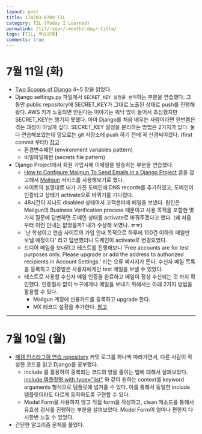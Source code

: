 ```yaml
---
layout: post
title: 170703-0709_TIL
category: TIL (Today I Learned)
permalink: /til/:year/:month/:day/:title/
tags: [TIL, 학습과정]
comments: true
---
```

# 7월 11일 (화)
-  [Two Scoops of Django](https://www.twoscoopspress.com/products/two-scoops-of-django-1-11) 4~5 장을 읽었다.
- Django settings.py 파일에서 `SECRET_KEY 설정을 분리`하는 부분을 연습했다. 그동안 public repository에 SECRET_KEY가 그대로 노출된 상태로 push를 진행해왔다. AWS 키가 노출되면 안된다는 이야기는 워낙 많이 들어서 조심했지만 SECRET_KEY는 챙기지 못했다. 아마 Django를 처음 배우는 사람이라면 한번쯤은 겪는 과정이 아닐까 싶다. SECRET_KEY 설정을 분리하는 방법은 2가지가 있다. 둘 다 연습해보았는데 앞으로는 git 저장소에 push 하기 전에 꼭 신경써야겠다. (first commit 부터!)  [참고](https://mingrammer.com/ways-to-manage-the-configuration-in-python)
  - 환경변수패턴 (environment variables pattern)
  - 비밀파일패턴 (secrets file pattern)
- Django Project에서 회원 가입시에 이메일을 발송하는 부분을 연습했다.
  - [How to Configure Mailgun To Send Emails in a Django Project](https://simpleisbetterthancomplex.com/tutorial/2017/05/27/how-to-configure-mailgun-to-send-emails-in-a-django-app.html) 글을 참고해서 [Mailgun](https://www.mailgun.com/) 서비스를 사용해보기로 했다.
  - 사이트의 설명대로 내가 가진 도메인에 DNS records를 추가하였고, 도메인이 인증되고 상태가 activate으로 바뀌기를 기다렸다.
  - 48시간이 지나도 disabled 상태여서 고객센터에 메일을 보냈다. 원인은 Mailgun의 Business Verification process 때문이고 사용 목적을 포함한 몇가지 질문에 답변하면 도메인 상태를 activate로 바꿔주겠다고 했다. (왜 처음부터 이런 안내는 없었을까? 내가 수상해 보였나..ㅠㅠ)
  - '난 학생이고 연습 사이트의 가입 안내 목적으로 하루에 100건 이하의 메일만 보낼 예정이다' 라고 답변했더니 도메인이 activate로 변경되었다.
  - 드디어 메일을 보내려고 테스트를 진행해보니 'Free accounts are for test purposes only. Please upgrade or add the address to authorized recipients in Account Settings.' 라는 오류 메시지가 뜬다. 수신자 메일 목록을 등록하고 인증받은 사용자에게만 test 메일을 보낼 수 있었다.
  - 테스트로 사용할 수신자 메일 인증을 완료하고 메일이 정상 수신되는 것 까지 확인했다. 인증절차 없이 누구에게나 메일을 보내기 위해서는 아래 2가지 방법을 활용할 수 있다.
    - Mailgun 계정에 신용카드를 등록하고 upgrade 한다.
    - MX 레코드 설정을 추가한다. [참고](https://www.lesstif.com/pages/viewpage.action?pageId=30704922)

---
# 7월 10일 (월)
- [패캠 인스타그램 연습 repository](https://github.com/Fastcampus-WPS-5th/Instagram/commits/master) 커밋 로그를 하나씩 따라가면서, 다른 사람이 작성한 코드를 읽고 Django를 공부했다.
  - include 를 활용하여 중복되는 코드의 양을 줄이는 법에 대해서 살펴보았다. [include 템플릿명 with type="list"](https://docs.djangoproject.com/en/1.11/ref/templates/builtins/#include) 와 같이 원하는 context를  keyword arguments 형식으로 템플릿에 넘겨줄 수 있다. 이를 통해서 동일한 include 템플릿이라도 다르게 동작하도록 구현할 수 있다.
  - Model Form을 사용하지 않고 직접 form을 작성하고, clean 메소드를 통해서 유효성 검사를 진행하는 부분을 살펴보았다. Model Form이 얼마나 편한지 다시한번 느낄 수 있었다.
- 간단한 알고리즘 문제를 풀었다.
